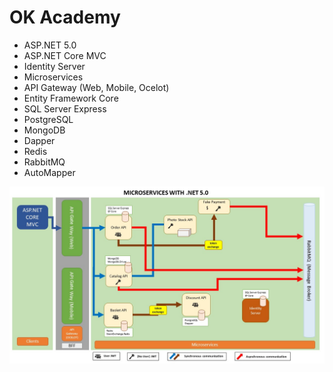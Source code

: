 # OK Academy

- ASP.NET 5.0
- ASP.NET Core MVC
- Identity Server
- Microservices
- API Gateway (Web, Mobile, Ocelot)
- Entity Framework Core
- SQL Server Express
- PostgreSQL
- MongoDB
- Dapper
- Redis
- RabbitMQ
- AutoMapper

![Diagram](diagram.jpg)

